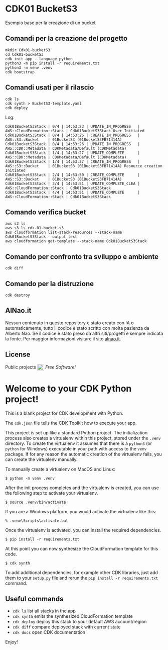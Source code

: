 # CDK01 BucketS3
Esempio base per la creazione di un bucket

## Comandi per la creazione del progetto
```
mkdir Cdk01-bucketS3
cd Cdk01-bucketS3
cdk init app --language python
python3 -m pip install -r requirements.txt
python3 -m venv .venv
cdk bootstrap
```

## Comandi usati per il rilascio 
```
cdk ls
cdk synth > BucketS3-template.yaml
cdk deploy      
```


Log:
```
Cdk01BucketS3Stack | 0/4 | 14:53:23 | UPDATE_IN_PROGRESS   | AWS::CloudFormation::Stack | Cdk01BucketS3Stack User Initiated
Cdk01BucketS3Stack | 0/4 | 14:53:26 | CREATE_IN_PROGRESS   | AWS::S3::Bucket    | 01BucketS3 (01BucketS3FB71414A) 
Cdk01BucketS3Stack | 0/4 | 14:53:26 | UPDATE_IN_PROGRESS   | AWS::CDK::Metadata | CDKMetadata/Default (CDKMetadata)
Cdk01BucketS3Stack | 1/4 | 14:53:27 | UPDATE_COMPLETE      | AWS::CDK::Metadata | CDKMetadata/Default (CDKMetadata)
Cdk01BucketS3Stack | 1/4 | 14:53:27 | CREATE_IN_PROGRESS   | AWS::S3::Bucket    | 01BucketS3 (01BucketS3FB71414A) Resource creation Initiated
Cdk01BucketS3Stack | 2/4 | 14:53:50 | CREATE_COMPLETE      | AWS::S3::Bucket    | 01BucketS3 (01BucketS3FB71414A) 
Cdk01BucketS3Stack | 3/4 | 14:53:51 | UPDATE_COMPLETE_CLEA | AWS::CloudFormation::Stack | Cdk01BucketS3Stack 
Cdk01BucketS3Stack | 4/4 | 14:53:51 | UPDATE_COMPLETE      | AWS::CloudFormation::Stack | Cdk01BucketS3Stack 
```

## Comando verifica bucket 
```
aws s3 ls
aws s3 ls cdk-01-bucket-s3
aws cloudformation list-stack-resources --stack-name Cdk01BucketS3Stack --output text
aws cloudformation get-template --stack-name Cdk01BucketS3Stack

```

## Comando per confronto tra sviluppo e ambiente 
```
cdk diff 
```

## Comando per la distruzione
```    
cdk destroy
```


## AlNao.it
Nessun contenuto in questo repository è stato creato con IA o automaticamente, tutto il codice è stato scritto con molta pazienza da Alberto Nao. Se il codice è stato preso da altri siti/progetti è sempre indicata la fonte. Per maggior informazioni visitare il sito [alnao.it](https://www.alnao.it/).

## License
Public projects 
<a href="https://it.wikipedia.org/wiki/GNU_General_Public_License"  valign="middle"><img src="https://img.shields.io/badge/License-GNU-blue" style="height:22px;"  valign="middle"></a> 
*Free Software!*




# Welcome to your CDK Python project!

This is a blank project for CDK development with Python.

The `cdk.json` file tells the CDK Toolkit how to execute your app.

This project is set up like a standard Python project.  The initialization
process also creates a virtualenv within this project, stored under the `.venv`
directory.  To create the virtualenv it assumes that there is a `python3`
(or `python` for Windows) executable in your path with access to the `venv`
package. If for any reason the automatic creation of the virtualenv fails,
you can create the virtualenv manually.

To manually create a virtualenv on MacOS and Linux:

```
$ python -m venv .venv
```

After the init process completes and the virtualenv is created, you can use the following
step to activate your virtualenv.

```
$ source .venv/bin/activate
```

If you are a Windows platform, you would activate the virtualenv like this:

```
% .venv\Scripts\activate.bat
```

Once the virtualenv is activated, you can install the required dependencies.

```
$ pip install -r requirements.txt
```

At this point you can now synthesize the CloudFormation template for this code.

```
$ cdk synth
```

To add additional dependencies, for example other CDK libraries, just add
them to your `setup.py` file and rerun the `pip install -r requirements.txt`
command.

## Useful commands

 * `cdk ls`          list all stacks in the app
 * `cdk synth`       emits the synthesized CloudFormation template
 * `cdk deploy`      deploy this stack to your default AWS account/region
 * `cdk diff`        compare deployed stack with current state
 * `cdk docs`        open CDK documentation

Enjoy!
